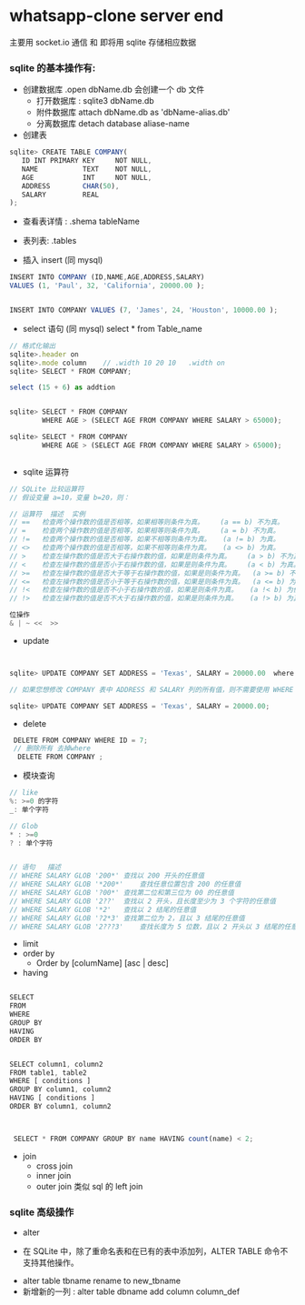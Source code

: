# whatsapp-clone server end

主要用 socket.io 通信 和 即将用 sqlite 存储相应数据

### sqlite 的基本操作有:

- 创建数据库 .open dbName.db 会创建一个 db 文件
  - 打开数据库 : sqlite3 dbName.db
  - 附件数据库 attach dbName.db as 'dbName-alias.db'
  - 分离数据库 detach database aliase-name
- 创建表

```js
sqlite> CREATE TABLE COMPANY(
   ID INT PRIMARY KEY     NOT NULL,
   NAME           TEXT    NOT NULL,
   AGE            INT     NOT NULL,
   ADDRESS        CHAR(50),
   SALARY         REAL
);
```

- 查看表详情 : .shema tableName
- 表列表: .tables

- 插入 insert (同 mysql)

```js
INSERT INTO COMPANY (ID,NAME,AGE,ADDRESS,SALARY)
VALUES (1, 'Paul', 32, 'California', 20000.00 );


INSERT INTO COMPANY VALUES (7, 'James', 24, 'Houston', 10000.00 );

```

- select 语句 (同 mysql) select \* from Table_name

```js
// 格式化输出
sqlite>.header on
sqlite>.mode column    // .width 10 20 10   .width on
sqlite> SELECT * FROM COMPANY;

select (15 + 6) as addtion


sqlite> SELECT * FROM COMPANY
        WHERE AGE > (SELECT AGE FROM COMPANY WHERE SALARY > 65000);

sqlite> SELECT * FROM COMPANY
        WHERE AGE > (SELECT AGE FROM COMPANY WHERE SALARY > 65000);



```

- sqlite 运算符

```js
// SQLite 比较运算符
// 假设变量 a=10，变量 b=20，则：

// 运算符	描述	实例
// ==	检查两个操作数的值是否相等，如果相等则条件为真。	(a == b) 不为真。
// =	检查两个操作数的值是否相等，如果相等则条件为真。	(a = b) 不为真。
// !=	检查两个操作数的值是否相等，如果不相等则条件为真。	(a != b) 为真。
// <>	检查两个操作数的值是否相等，如果不相等则条件为真。	(a <> b) 为真。
// >	检查左操作数的值是否大于右操作数的值，如果是则条件为真。	(a > b) 不为真。
// <	检查左操作数的值是否小于右操作数的值，如果是则条件为真。	(a < b) 为真。
// >=	检查左操作数的值是否大于等于右操作数的值，如果是则条件为真。	(a >= b) 不为真。
// <=	检查左操作数的值是否小于等于右操作数的值，如果是则条件为真。	(a <= b) 为真。
// !<	检查左操作数的值是否不小于右操作数的值，如果是则条件为真。	(a !< b) 为假。
// !>	检查左操作数的值是否不大于右操作数的值，如果是则条件为真。	(a !> b) 为真。

位操作
& | ~ <<  >>
```

- update

```js


sqlite> UPDATE COMPANY SET ADDRESS = 'Texas', SALARY = 20000.00  where id=6;

// 如果您想修改 COMPANY 表中 ADDRESS 和 SALARY 列的所有值，则不需要使用 WHERE 子句，UPDATE 查询如下：

sqlite> UPDATE COMPANY SET ADDRESS = 'Texas', SALARY = 20000.00;

```

- delete

```js
 DELETE FROM COMPANY WHERE ID = 7;
 // 删除所有 去掉where
  DELETE FROM COMPANY ;

```

- 模块查询

```js
// like
%: >=0 的字符
_: 单个字符

// Glob
* : >=0
? : 单个字符


// 语句	描述
// WHERE SALARY GLOB '200*'	查找以 200 开头的任意值
// WHERE SALARY GLOB '*200*'	查找任意位置包含 200 的任意值
// WHERE SALARY GLOB '?00*'	查找第二位和第三位为 00 的任意值
// WHERE SALARY GLOB '2??'	查找以 2 开头，且长度至少为 3 个字符的任意值
// WHERE SALARY GLOB '*2'	查找以 2 结尾的任意值
// WHERE SALARY GLOB '?2*3'	查找第二位为 2，且以 3 结尾的任意值
// WHERE SALARY GLOB '2???3'	查找长度为 5 位数，且以 2 开头以 3 结尾的任意值
```

- limit
- order by
  - Order by [columName] [asc | desc]
- having

```js

SELECT
FROM
WHERE
GROUP BY
HAVING
ORDER BY


SELECT column1, column2
FROM table1, table2
WHERE [ conditions ]
GROUP BY column1, column2
HAVING [ conditions ]
ORDER BY column1, column2



 SELECT * FROM COMPANY GROUP BY name HAVING count(name) < 2;
```

- join
  - cross join
  - inner join
  - outer join 类似 sql 的 left join

### sqlite 高级操作

- alter

* 在 SQLite 中，除了重命名表和在已有的表中添加列，ALTER TABLE 命令不支持其他操作。

- alter table tbname rename to new_tbname
- 新增新的一列 : alter table dbname add column column_def
